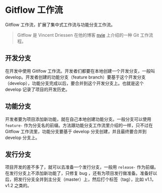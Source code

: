# Gitflow 工作流

Gitflow 工作流，扩展了集中式工作流与功能分支工作流。

> Gitflow 是 Vincent Driessen 在他的博客 [nvie](http://nvie.com/posts/a-successful-git-branching-model/) 上介绍的一种 Git 工作流程。

## 开发分支

在开发中使用 Gitlfow 工作流。开发者们都要在本地创建一个开发分支，一般叫 develop。开发者创建的功能分支（feature branch）要基于这个开发分支（develop），功能分支完成以后，要合并到这个开发分支上。也就是这个 develop 记录了项目的开发历史。

## 功能分支

开发者要为项目添加新功能，就在自己本地创建功能分支。一般分支可以使用 `feature-` 作为分支名的前缀。方法跟功能分支工作流里介绍的一样，只不过在 Gitflow 工作流里，功能分支要基于 develop 分支创建，并且最终要合并到 develop 分支上。

## 发行分支

项目开发的差不多了，就可以去准备一个发行分支，一般用 `release-` 作为前缀。在发行分支上不添加新功能了，只修复 bug ，还有为项目发行做准备。准备好以后，把发行分支全并到主分支（master）上，然后打个标签（tag），比如 v1.1，v1.2 之类的。

